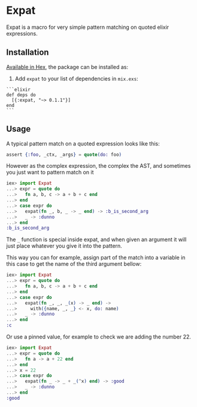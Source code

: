 # Expat

Expat is a macro for very simple pattern matching on quoted elixir expressions.

## Installation

[Available in Hex](https://hex.pm/packages/expat), the package can be installed as:

  1. Add `expat` to your list of dependencies in `mix.exs`:

    ```elixir
    def deps do
      [{:expat, "~> 0.1.1"}]
    end
    ```

## Usage

A typical pattern match on a quoted expression looks like this:

```elixir
assert {:foo, _ctx, _args} = quote(do: foo)
```

However as the complex expression, the complex the AST, and
sometimes you just want to pattern match on it

```elixir
iex> import Expat
...> expr = quote do
...>   fn a, b, c -> a + b + c end
...> end
...> case expr do
...>   expat(fn _, b, _ -> _ end) -> :b_is_second_arg
...>   _ -> :dunno
...> end
:b_is_second_arg
```

The `_` function is special inside expat, and when given an argument
it will just place whatever you give it into the pattern.

This way you can for example, assign part of the match into a variable 
in this case to get the name of the third argument bellow:

```elixir
iex> import Expat
...> expr = quote do
...>   fn a, b, c -> a + b + c end
...> end
...> case expr do
...>   expat(fn _, _, _(x) -> _ end) ->
...>     with({name, _, _} <- x, do: name)
...>   _ -> :dunno
...> end
:c
```

Or use a pinned value, for example to check we are adding the number 22.

```elixir
iex> import Expat
...> expr = quote do
...>   fn a -> a + 22 end
...> end
...> x = 22
...> case expr do
...>   expat(fn _ -> _ + _(^x) end) -> :good
...>   _ -> :dunno
...> end
:good
```

